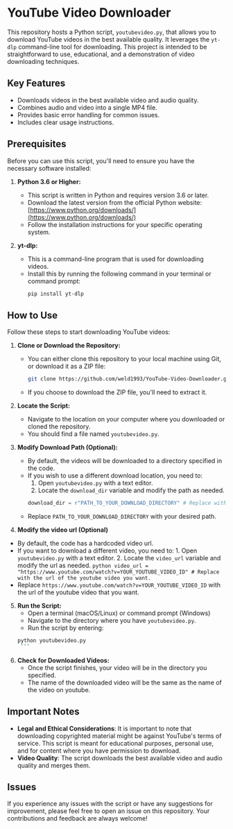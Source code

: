 # YouTube Video Downloader

This repository hosts a Python script, `youtubevideo.py`, that allows you to download YouTube videos in the best available quality. It leverages the `yt-dlp` command-line tool for downloading. This project is intended to be straightforward to use, educational, and a demonstration of video downloading techniques.

## Key Features

*   Downloads videos in the best available video and audio quality.
*   Combines audio and video into a single MP4 file.
*   Provides basic error handling for common issues.
*   Includes clear usage instructions.

## Prerequisites

Before you can use this script, you'll need to ensure you have the necessary software installed:

1.  **Python 3.6 or Higher:**
    *   This script is written in Python and requires version 3.6 or later.
    *   Download the latest version from the official Python website: [https://www.python.org/downloads/](https://www.python.org/downloads/)
    *   Follow the installation instructions for your specific operating system.
    
2. **yt-dlp:**
    *   This is a command-line program that is used for downloading videos.
    *   Install this by running the following command in your terminal or command prompt:
         ```bash
        pip install yt-dlp
         ```

## How to Use

Follow these steps to start downloading YouTube videos:

1.  **Clone or Download the Repository:**
    *   You can either clone this repository to your local machine using Git, or download it as a ZIP file:
        ```bash
        git clone https://github.com/weld1993/YouTube-Video-Downloader.git
        ```
    *   If you choose to download the ZIP file, you'll need to extract it.
    
2.  **Locate the Script:**
    *   Navigate to the location on your computer where you downloaded or cloned the repository.
    *   You should find a file named `youtubevideo.py`.

3.  **Modify Download Path (Optional):**
    *   By default, the videos will be downloaded to a directory specified in the code.
    *   If you wish to use a different download location, you need to:
         1.  Open `youtubevideo.py` with a text editor.
         2.  Locate the `download_dir` variable and modify the path as needed.
          ```python
          download_dir = r"PATH_TO_YOUR_DOWNLOAD_DIRECTORY" # Replace with your preferred download directory.
          ```
       *   Replace `PATH_TO_YOUR_DOWNLOAD_DIRECTORY` with your desired path.
   
 4. **Modify the video url (Optional)**
   *   By default, the code has a hardcoded video url.
   *   If you want to download a different video, you need to:
     1. Open `youtubevideo.py` with a text editor.
     2. Locate the `video_url` variable and modify the url as needed.
      ```python
       video_url = "https://www.youtube.com/watch?v=YOUR_YOUTUBE_VIDEO_ID" # Replace with the url of the youtube video you want.
      ```
   *   Replace `https://www.youtube.com/watch?v=YOUR_YOUTUBE_VIDEO_ID` with the url of the youtube video that you want.

5.  **Run the Script:**
    *   Open a terminal (macOS/Linux) or command prompt (Windows)
    *   Navigate to the directory where you have `youtubevideo.py`.
    *   Run the script by entering:
       ```bash
       python youtubevideo.py
        ```

6. **Check for Downloaded Videos:**
    * Once the script finishes, your video will be in the directory you specified.
    * The name of the downloaded video will be the same as the name of the video on youtube.

## Important Notes
*  **Legal and Ethical Considerations**: It is important to note that downloading copyrighted material might be against YouTube's terms of service. This script is meant for educational purposes, personal use, and for content where you have permission to download.
*   **Video Quality**: The script downloads the best available video and audio quality and merges them.

## Issues

If you experience any issues with the script or have any suggestions for improvement, please feel free to open an issue on this repository. Your contributions and feedback are always welcome!
